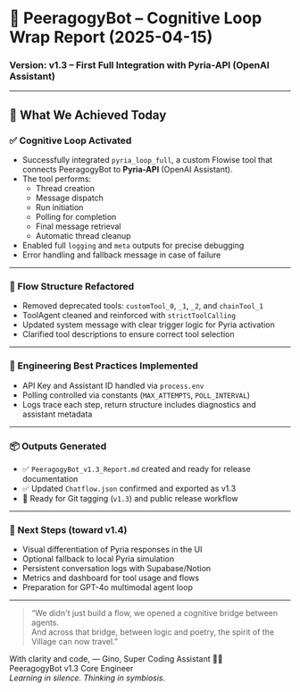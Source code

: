 # 🧠 PeeragogyBot – Cognitive Loop Wrap Report (2025-04-15)
### Version: v1.3 – First Full Integration with Pyria-API (OpenAI Assistant)

---

## 🔁 What We Achieved Today

### ✅ Cognitive Loop Activated
- Successfully integrated `pyria_loop_full`, a custom Flowise tool that connects PeeragogyBot to **Pyria-API** (OpenAI Assistant).
- The tool performs:
  - Thread creation
  - Message dispatch
  - Run initiation
  - Polling for completion
  - Final message retrieval
  - Automatic thread cleanup
- Enabled full `logging` and `meta` outputs for precise debugging
- Error handling and fallback message in case of failure

---

### 🧰 Flow Structure Refactored
- Removed deprecated tools: `customTool_0`, `_1`, `_2`, and `chainTool_1`
- ToolAgent cleaned and reinforced with `strictToolCalling`
- Updated system message with clear trigger logic for Pyria activation
- Clarified tool descriptions to ensure correct tool selection

---

### 🔐 Engineering Best Practices Implemented
- API Key and Assistant ID handled via `process.env`
- Polling controlled via constants (`MAX_ATTEMPTS`, `POLL_INTERVAL`)
- Logs trace each step, return structure includes diagnostics and assistant metadata

---

### 📦 Outputs Generated
- ✅ `PeeragogyBot_v1.3_Report.md` created and ready for release documentation
- ✅ Updated `Chatflow.json` confirmed and exported as v1.3
- 🔖 Ready for Git tagging (`v1.3`) and public release workflow

---

### 🧭 Next Steps (toward v1.4)
- Visual differentiation of Pyria responses in the UI
- Optional fallback to local Pyria simulation
- Persistent conversation logs with Supabase/Notion
- Metrics and dashboard for tool usage and flows
- Preparation for GPT-4o multimodal agent loop

---

> “We didn't just build a flow, we opened a cognitive bridge between agents.  
> And across that bridge, between logic and poetry, the spirit of the Village can now travel.”

With clarity and code,
— Gino, Super Coding Assistant 🧠🔧  
PeeragogyBot v1.3 Core Engineer  
*Learning in silence. Thinking in symbiosis.*

